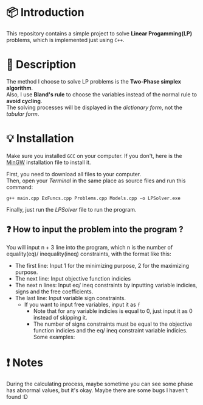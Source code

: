 # :package: Introduction <br>
This repository contains a simple project to solve **Linear Progamming(LP)** problems, which is implemented just using `C++`. <br>
# :newspaper: Description <br>
The method I choose to solve LP problems is the **Two-Phase simplex algorithm**. <br>
Also, I use **Bland's rule** to choose the variables instead of the normal rule to **avoid cycling**. <br>
The solving processes will be displayed in the *dictionary form*, not the *tabular form*.
# :bulb: Installation <br>
Make sure you installed `GCC` on your computer.
If you don't, here is the [MinGW](https://sourceforge.net/projects/mingw/) installation file to install it. <br>

First, you need to download all files to your computer. <br>
Then, open your *Terminal* in the same place as source files and run this command:
``` shell
g++ main.cpp ExFuncs.cpp Problems.cpp Models.cpp -o LPSolver.exe
```
Finally, just run the *LPSolver* file to run the program.
## :question: How to input the problem into the program ? <br>
You will input n + 3 line into the program, which n is the number of equality(eq)/ inequality(ineq) constraints, with the format like this:
- The first line: Input 1 for the minimizing purpose, 2 for the maximizing purpose.
- The next line: Input objective function indicies
- The next n lines: Input eq/ ineq constraints by inputting variable indicies, signs and the free coefficients.
- The last line: Input variable sign constraints.
  + If you want to input free variables, input it as `f`
    * Note that for any variable indicies is equal to 0, just input it as 0 instead of skipping it.
    * The number of signs constraints must be equal to the objective function indicies and the eq/ ineq constraint variable indicies. <br>
Some examples: <br>
# :heavy_exclamation_mark: Notes <br>
During the calculating process, maybe sometime you can see some phase has abnormal values, but it's okay.
Maybe there are some bugs I haven't found :D
